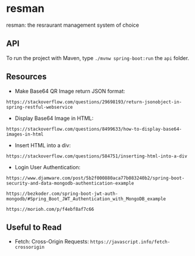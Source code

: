 # resman
resman: the resraurant management system of choice

## API

To run the project with Maven, type ```./mvnw spring-boot:run``` the ```api``` folder.

## Resources
- Make Base64 QR Image return JSON format: 

```https://stackoverflow.com/questions/29698193/return-jsonobject-in-spring-restful-webservice```

- Display Base64 Image in HTML:

```https://stackoverflow.com/questions/8499633/how-to-display-base64-images-in-html```

- Insert HTML into a div:

```https://stackoverflow.com/questions/584751/inserting-html-into-a-div```

- Login User Authentication:

```https://www.djamware.com/post/5b2f000880aca77b083240b2/spring-boot-security-and-data-mongodb-authentication-example```

```https://bezkoder.com/spring-boot-jwt-auth-mongodb/#Spring_Boot_JWT_Authentication_with_MongoDB_example```

```https://morioh.com/p/f4ebf8af7c66```


## Useful to Read
- Fetch: Cross-Origin Requests:
```https://javascript.info/fetch-crossorigin```



